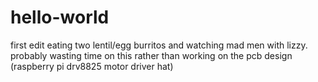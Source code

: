 # hello-world
first edit
eating two lentil/egg burritos and watching mad men with lizzy.
probably wasting time on this rather than working on the pcb design (raspberry pi drv8825 motor driver hat)
